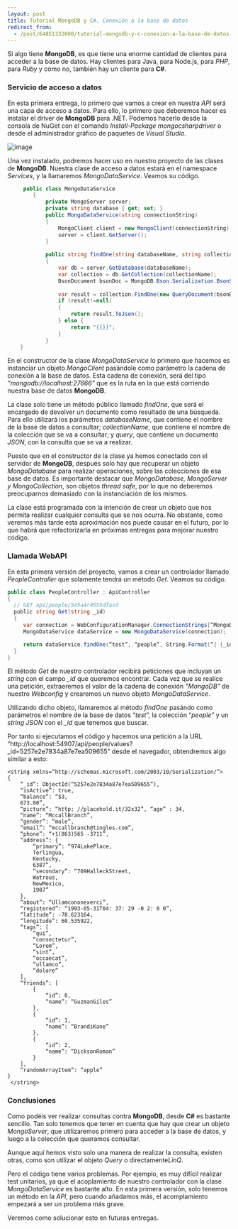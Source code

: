 ```yaml
---
layout: post
title: Tutorial MongoDB y C#. Conexión a la base de datos
redirect_from:
  - /post/64851332600/tutorial-mongodb-y-c-conexion-a-la-base-de-datos.html
---
```


Si algo tiene **MongoDB**, es que tiene una enorme cantidad de clientes
para acceder a la base de datos. Hay clientes para Java, para Node.js,
para *PHP*, para *Ruby* y cómo no, también hay un cliente para **C#**. 


### Servicio de acceso a datos

En esta primera entrega, lo primero que vamos a crear en nuestra *API*
será una capa de acceso a datos. Para ello, lo primero que deberemos
hacer es instalar el driver de **MongoDB** para .NET. Podemos hacerlo
desde la consola de NuGet con el comando *Install-Package
mongocsharpdriver* o desde el administrador gráfico de paquetes de
*Visual Studio.*

![image](http://31.media.tumblr.com/ca92ccacace1ed4c0762d064987edcd9/tumblr_inline_mv40nkEAbp1sno6e9.png)

Una vez instalado, podremos hacer uso en nuestro proyecto de las clases
de **MongoDB**. Nuestra clase de acceso a datos estará en el namespace
*Services*, y la llamaremos *MongoDataService*. Veamos su código.


```csharp
     public class MongoDataService
        {
            private MongoServer server;
            private string database { get; set; }
            public MongoDataService(string connectionString)
            {
                MongoClient client = new MongoClient(connectionString);
                server = client.GetServer();
            }
            
            public string findOne(string databaseName, string collectionName, string query)
            {
                var db = server.GetDatabase(databaseName);
                var collection = db.GetCollection(collectionName);
                BsonDocument bsonDoc = MongoDB.Bson.Serialization.BsonSerializer.Deserialize<BsonDocument>(query);
                
                var result = collection.FindOne(new QueryDocument(bsonDoc));
                if (result!=null)
                {
                    return result.ToJson();
                } else {
                    return "{{}}";
                }
            }
    }
```

En el constructor de la clase *MongoDataService* lo primero que hacemos
es instanciar un objeto *MongoClient* pasándole como parámetro la cadena
de conexión a la base de datos. Esta cadena de conexión, será del tipo
*“mongodb://localhost:27666”* que es la ruta en la que está corriendo
nuestra base de datos **MongoDB**.

La clase solo tiene un método público llamado *findOne*, que será el
encargado de devolver un documento como resultado de una búsqueda. Para
ello utilizará los parámetros *databaseName*, que contiene el nombre de
la base de datos a consultar; *collectionName*, que contiene el nombre
de la colección que se va a consultar; y *query*, que contiene un
documento *JSON*, con la consulta que se va a realizar.

Puesto que en el constructor de la clase ya hemos conectado con el
servidor de **MongoDB**, después solo hay que recuperar un objeto
*MongoDatabase* para realizar operaciones, sobre las colecciones de esa
base de datos. Es importante destacar que *MongoDatabase, MongoServer y
MongoCollection*, son objetos *thread safe*, por lo que no deberemos
preocuparnos demasiado con la instanciación de los mismos.

La clase está programada con la intención de crear un objeto que nos
permita realizar cualquier consulta que se nos ocurra. No obstante, como
veremos más tarde esta aproximación nos puede causar en el futuro, por
lo que habrá que refactorizarla en próximas entregas para mejorar
nuestro código.

### Llamada WebAPI

En esta primera versión del proyecto, vamos a crear un controlador
llamado *PeopleController* que solamente tendrá un método *Get*. Veamos
su código.

```csharp
public class PeopleController : ApiController
{
  // GET api/people/545a4r4555dfasd
  public string Get(string _id)
  {
     var connection = WebConfigurationManager.ConnectionStrings[“MongoDB”].ToString();    
     MongoDataService dataService = new MongoDataService(connection);

     return dataService.findOne(“test”, “people”, String.Format(“{ {_id: ObjectId("{0}") } }”, _id));
  }        
}
```

El método *Get* de nuestro controlador recibirá peticiones que incluyan
un *string* con el campo *_id* que queremos encontrar. Cada vez que se
realice una petición, extraeremos el valor de la cadena de conexión
*“MongoDB”* de nuestro *Webconfig* y crearemos un nuevo objeto
*MongoDataService*. 

Utilizando dicho objeto, llamaremos al método *findOne* pasándo como
parámetros el nombre de la base de datos “*test*”, la colección
“*people*” y un *string* *JSON* con el *_id* que tenemos que buscar.

Por tanto si ejecutamos el código y hacemos una petición a la URL
“http://localhost:54907/api/people/values?_id=5257e2e7834a87e7ea509655”
desde el navegador, obtendremos algo similar a esto:

```
<string xmlns=“http://schemas.microsoft.com/2003/10/Serialization/”>
{
    “_id”: ObjectId(“5257e2e7834a87e7ea509655”),
    “isActive”: true,
    “balance”: “$3,
    673.00”,
    “picture”: “http: //placehold.it/32x32”, “age” : 34,
    “name”: “MccallBranch”,
    “gender”: “male”,
    “email”: “mccallbranch@tingles.com”,
    “phone”: “+1(863)565 -3711”,
    “address”: {
        “primary”: “974LakePlace,
        Terlingua,
        Kentucky,
        6387”,
        “secondary”: “709HalleckStreet,
        Watrous,
        NewMexico,
        1907”
    },
    “about”: “Ullamcononexerci”,
    “registered”: “1993-05-31T04: 37: 29 -0 2: 0 0”,
    “latitude”: -78.623164,
    “longitude”: 60.535922,
    “tags”: [
        “qui”,
        “consectetur”,
        “Lorem”,
        “sint”,
        “occaecat”,
        “ullamco”,
        “dolore”
    ],
    “friends”: [
        {
            “id”: 0,
            “name”: “GuzmanGiles”
        },
        {
            “id”: 1,
            “name”: “BrandiKane”
        },
        {
            “id”: 2,
            “name”: “DicksonRoman”
        }
    ],
    “randomArrayItem”: “apple”
}
 </string>
```

### Conclusiones

Como podéis ver realizar consultas contra **MongoDB**, desde **C#** es
bastante sencillo. Tan solo tenemos que tener en cuenta que hay que
crear un objeto *MongoServer*, que utilizaremos primero para acceder a
la base de datos, y luego a la colección que queramos consultar.

Aunque aquí hemos visto solo una manera de realizar la consulta,
existen otras, como son utilizar el objeto *Query* o directamente*LinQ*.

Pero el código tiene varios problemas. Por ejemplo, es muy difícil
realizar test unitarios, ya que el acoplamiento de nuestro controlador
con la clase *MongoDataService* es bastante alto. En esta primera
versión, solo tenemos un método en la *API*, pero cuando añadamos más,
el acomplamiento empezará a ser un problema más grave.

Veremos como solucionar esto en futuras entregas.

